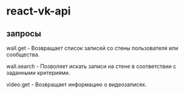 # react-vk-api
## запросы
wall.get - Возвращает список записей со стены пользователя или сообщества.

wall.search - Позволяет искать записи на стене в соответствии с заданными критериями.

video.get - Возвращает информацию о видеозаписях.